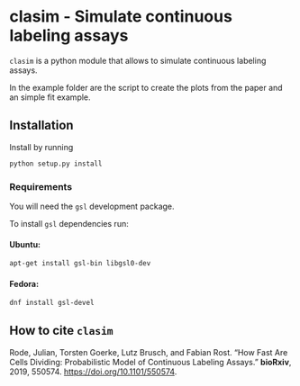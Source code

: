 # clasim - Simulate continuous labeling assays


`clasim` is a python module that allows to simulate continuous labeling assays.

In the example folder are the script to create the plots from the paper and an simple fit example.


## Installation

Install by running
```python
python setup.py install
```

### Requirements

You will need the `gsl` development package.

To install `gsl` dependencies run:
#### Ubuntu:
```bash
apt-get install gsl-bin libgsl0-dev
```

#### Fedora:
```bash
dnf install gsl-devel
```

## How to cite `clasim`

Rode, Julian, Torsten Goerke, Lutz Brusch, and Fabian Rost. “How Fast Are Cells Dividing: Probabilistic Model of Continuous Labeling Assays.” **bioRxiv**, 2019, 550574. https://doi.org/10.1101/550574.
